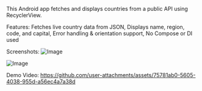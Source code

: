 This Android app fetches and displays countries from a public API using RecyclerView.

Features:
Fetches live country data from JSON,
Displays name, region, code, and capital,
Error handling & orientation support,
No Compose or DI used

Screenshots:
![Image](https://github.com/user-attachments/assets/84a1c62f-8a96-4653-bbe1-c6e8afcae8a5)

![Image](https://github.com/user-attachments/assets/2b7ba3bd-87f9-4abc-83ee-9b0740a6c250)

Demo Video:
https://github.com/user-attachments/assets/75781ab0-5605-4038-955d-a56ec4a7a38d
